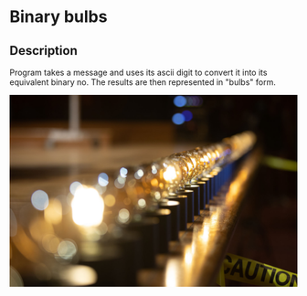 # Binary bulbs

## Description

Program takes a message and uses its ascii digit to convert it into its equivalent binary no.
The results are then represented in "bulbs" form.

![Bulbs!](images/binary_bulbs.jpg)
